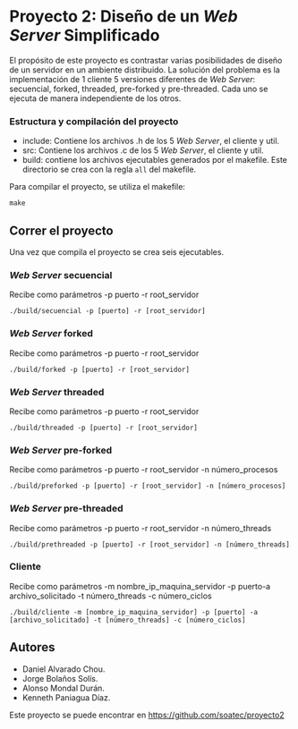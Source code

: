 # Proyecto 2: Diseño de un *Web Server* Simplificado

El propósito de este proyecto es contrastar varias posibilidades de diseño de un servidor en un ambiente distribuido.
La solución del problema es la implementación de 1 cliente 5 versiones diferentes de *Web Server*: secuencial, forked, threaded, 
pre-forked y pre-threaded. Cada uno se ejecuta de manera independiente de los otros.

### Estructura y compilación del proyecto
- include: Contiene los archivos .h de los 5 *Web Server*, el cliente y util.
- src: Contiene los archivos .c  de los 5 *Web Server*, el cliente y util.
- build: contiene los archivos ejecutables generados por el makefile. Este directorio se crea con la regla `all` del makefile.

Para compilar el proyecto, se utiliza el makefile:
```
make
```

## Correr el proyecto
Una vez que compila el proyecto se crea seis ejecutables.

### *Web Server* secuencial
Recibe como parámetros -p puerto -r root_servidor

```
./build/secuencial -p [puerto] -r [root_servidor]

```

### *Web Server* forked

Recibe como parámetros -p puerto -r root_servidor

```
./build/forked -p [puerto] -r [root_servidor]

```

### *Web Server* threaded

Recibe como parámetros -p puerto -r root_servidor

```
./build/threaded -p [puerto] -r [root_servidor]

```


### *Web Server* pre-forked

Recibe como parámetros -p puerto -r root_servidor -n número_procesos

```
./build/preforked -p [puerto] -r [root_servidor] -n [número_procesos]

```

### *Web Server* pre-threaded

Recibe como parámetros -p puerto -r root_servidor -n número_threads

```
./build/prethreaded -p [puerto] -r [root_servidor] -n [número_threads]

```

### Cliente

Recibe como parámetros -m nombre_ip_maquina_servidor -p puerto-a archivo_solicitado -t número_threads -c número_ciclos

```
./build/cliente -m [nombre_ip_maquina_servidor] -p [puerto] -a [archivo_solicitado] -t [número_threads] -c [número_ciclos]

```

## Autores

- Daniel Alvarado Chou.
- Jorge Bolaños Solís.
- Alonso Mondal Durán.
- Kenneth Paniagua Díaz.


Este proyecto se puede encontrar en https://github.com/soatec/proyecto2
